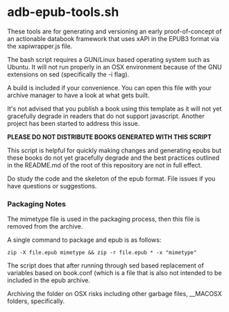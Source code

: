adb-epub-tools.sh
=================

These tools are for generating and versioning an early proof-of-concept of an actionable databook framework that uses xAPI in the EPUB3 format via the xapiwrapper.js file.

The bash script requires a GUN/Linux based operating system such as Ubuntu. It will not run properly in an OSX environment because of the GNU extensions on sed (specifically the -i flag).

A build is included if your convenience. You can open this file with your archive manager to have a look at what gets built.

It's not advised that you publish a book using this template as it will not yet gracefully degrade in readers that do not support javascript. Another project has been started to address this issue.

**PLEASE DO NOT DISTRIBUTE BOOKS GENERATED WITH THIS SCRIPT**

This script is helpful for quickly making changes and generating epubs but these books do not yet gracefully degrade and the best practices outlined in the README.md of the root of this repository are not in full effect.

Do study the code and the skeleton of the epub format. File issues if you have questions or suggestions.


### Packaging Notes

The mimetype file is used in the packaging process, then this file is removed from the archive.

A single command to package and epub is as follows: 

```zip -X file.epub mimetype && zip -r file.epub * -x "mimetype"```

The script does that after running through sed based replacement of variables based on book.conf (which is a file that is also not intended to be included in the epub archive.

Archiving the folder on OSX risks including other garbage files, __MACOSX folders, specifically.
